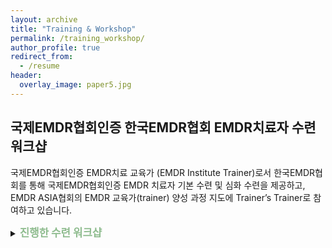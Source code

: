 ```yaml
---
layout: archive
title: "Training & Workshop"
permalink: /training_workshop/
author_profile: true
redirect_from:
  - /resume
header:
  overlay_image: paper5.jpg
---
```


## 국제EMDR협회인증 한국EMDR협회 EMDR치료자 수련 워크샵

국제EMDR협회인증 EMDR치료 교육가 (EMDR Institute Trainer)로서 한국EMDR협회를 통해 국제EMDR협회인증 EMDR 치료자 기본 수련 및 심화 수련을 제공하고, EMDR ASIA협회의 EMDR 교육가(trainer) 양성 과정 지도에 Trainer’s Trainer로 참여하고 있습니다.


<p>
<details>
<summary><big><b>
  <span style="color:DarkSeaGreen">
진행한 수련 워크샵
   </span>
</b></big></summary>
<p>
  <li>
2020 국제EMDR협회공인 EMDR 1단계 기본 수련 (Weekend 1) (2020.11.06 - 08)  
  </li>
</p><p>
<li>
2020 국제EMDR협회공인 EMDR 1단계 기본 수련 (Weekend 1) (2020.07.17 - 19)
  </li>
</p>
<li>
2020 한국EMDR협회 1차 온라인 심화 워크샵 (2020.07.12)
  </li>
  
  <span style="padding-left:45px">
“중독의 EMDR 치료 (EMDR Therapy for Addiction)”
  </span>

<p>
<li>2020 국제EMDR협회공인 EMDR 2단계 기본 수련 (Weekend 1) (2020.06.26 - 28) </li>
  </p>
 
<li>2020 한국EMDR협회 Self-Care Procedure for Coronavirus (SCP-C) 워크샵 (2020.05.15)</li>

<span style="padding-left:45px">
“SCP-C & 안정화 기법 & 코로나 19 관련 심리적 고려사항”
</span>
<li> 2020 한국EMDR협회 Self-Care Procedure for Coronavirus (SCP-C) 워크샵 (2020.05.06)</li>

<p>
“SCP-C & 코로나 19 상황 EMDR 치료 시 고려사항”
<li>2020 4th EMDR Asia Conference (Bangkok, Thailand) (2020.01.03 - 05)</li>
</p><p>

“Training EMDR Asia Trainers” 지도 
<li>2019 국제EMDR협회공인 EMDR 1단계 기본 수련 (Weekend 1) (2019.11.21 - 23)</li>
<li>2019 한국EMDR협회 2차 심화 워크샵 (2019.09.29)</li>

</p><p>

“최근 외상의 EMDR 치료 (EMDR Therapy for Recent Trauma)”
<li>2019 국제EMDR협회공인 EMDR 1단계 기본 수련 (Weekend 1) (2019.08.15 - 17)</li>
<li>2019 2019 한국EMDR협회 1차 심화 워크샵 (2019.06.16)</li>

</p><p>

“복합 트라우마의 EMDR 치료: 자아상태치료로 EMDR 치료 효과 높이기 (EMDR Therapy in Patients with Complex Trauma: Empowering EMDR with Ego State Therapy)”
<li>2019 국제EMDR협회공인 EMDR 1단계 기본 수련 (Weekend 1) (2019.04.26 - 28)</li>
<li>2019 국제EMDR협회공인 EMDR 2단계 기본 수련 (Weekend 2) (2019.02.28 – 03.02)</li>
<li>2019 국제EMDR협회공인 EMDR 1단계 기본 수련 (Weekend 1) (2019.01.18 - 20)</li>

</p>
</details>
</p>




